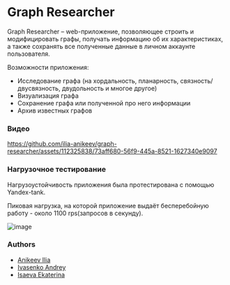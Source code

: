 # Graph Researcher

Graph Researcher – web-приложение, позволяющее строить и модифицировать графы, получать информацию об их характеристиках, а также сохранять все полученные данные в личном аккаунте пользователя.

Возможности приложения:

* Исследование графа (на хордальность, планарность, связность/двусвязность, двудольность и многое другое)
* Визуализация графа
* Сохранение графа или полученной про него информации
* Архив известных графов

### Видео
https://github.com/ilia-anikeev/graph-researcher/assets/112325838/73aff680-56f9-445a-8521-1627340e9097



### Нагрузочное тестирование
Нагрузоустойчивость приложения была протестирована с помощью Yandex-tank.

Пиковая нагрузка, на которой приложение выдаёт бесперебойную работу - около 1100 rps(запросов в секунду).

![image](https://github.com/ilia-anikeev/graph-researcher/assets/112325838/df7145d2-aeae-4f71-a06d-da21d00314a0)


### Authors
* [Anikeev Ilia](https://github.com/ilia-anikeev)
* [Ivasenko Andrey](https://github.com/40ptpoganiy)
* [Isaeva Ekaterina](https://github.com/karambo3a)
